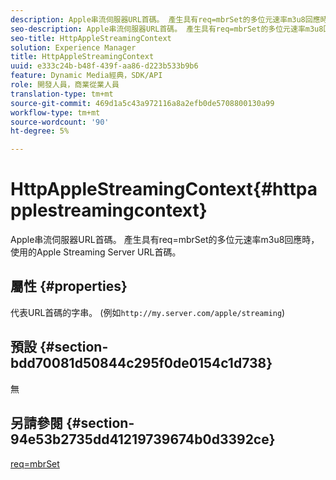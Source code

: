 ```yaml
---
description: Apple串流伺服器URL首碼。 產生具有req=mbrSet的多位元速率m3u8回應時，使用的Apple Streaming Server URL首碼。
seo-description: Apple串流伺服器URL首碼。 產生具有req=mbrSet的多位元速率m3u8回應時，使用的Apple Streaming Server URL首碼。
seo-title: HttpAppleStreamingContext
solution: Experience Manager
title: HttpAppleStreamingContext
uuid: e333c24b-b48f-439f-aa86-d223b533b9b6
feature: Dynamic Media經典，SDK/API
role: 開發人員，商業從業人員
translation-type: tm+mt
source-git-commit: 469d1a5c43a972116a8a2efb0de5708800130a99
workflow-type: tm+mt
source-wordcount: '90'
ht-degree: 5%

---
```



# HttpAppleStreamingContext{#httpapplestreamingcontext}

Apple串流伺服器URL首碼。 產生具有req=mbrSet的多位元速率m3u8回應時，使用的Apple Streaming Server URL首碼。

## 屬性 {#properties}

代表URL首碼的字串。 (例如`http://my.server.com/apple/streaming`)

## 預設 {#section-bdd70081d50844c295f0de0154c1d738}

無

## 另請參閱 {#section-94e53b2735dd41219739674b0d3392ce}

[req=mbrSet](../../../../../is-api/http-ref/image-serving-api-ref/c-http-protocol-reference/c-command-reference/r-req/r-mbrset.md#reference-603d75babde74508a878c27bd4cced73)
